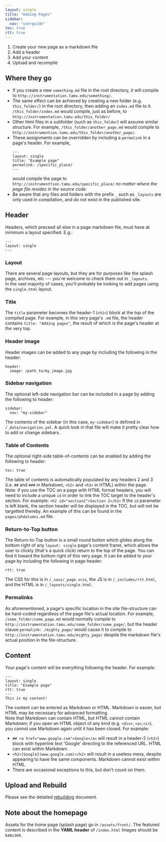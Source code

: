 ```yaml
---
layout: single
title: "Adding Pages"
sidebar:
  nav: "userguide"
toc: true
rtt: true
---
```

1. Create your new page as a markdown file
2. Add a header
3. Add your content
4. Upload and recompile

## Where they go
- If you create a new `something.md` file in the root directory, it will compile to `http://instrumentation.tamu.edu/something/`.  
- The same effect can be achieved by creating a new folder (e.g. `this_folder/`) in the root directory, then adding an `index.md` file to it. `/this_folder/index.md` would compile, just as before, to `http://instrumentation.tamu.edu/this_folder/`  
- Other html files in a subfolder (such as `this_folder`) will assume similar structure. For example, `/this_folder/another_page.md` would compile to `http://instrumention.tamu.edu/this_folder/another_page/`.  
- These assignments can be overridden by including a `permalink` in a page's header. For example,
  ```
  ---
  layout: single
  title: "Example page"
  permalink: /specific_place/
  ---
  ```
  would compile the page to `http://instrumenttion.tamu.edu/specific_place/` *no matter where the page file resides in the source code.*  
- Be aware that any files and folders with the prefix `_` such as `_layouts` are only used in compilation, and do not exist in the published site.  

## Header
Headers, which preceed all else in a page markdown file, must have at minimum a layout specified. E.g.:  
```
---
layout: single
---
```

### Layout
There are several page layouts, but they are for purposes like the splash page, archives, etc --- you're welcome to check them out in `_layouts`.  
In the vast majority of cases, you'll probably be looking to add pages using the `single.html` layout.

### Title
The `title` parameter becomes the header-1 (`<h1>`) block at the top of the compiled page. For example, in this very page's `.md` file, the header contains `title: "Adding pages"`, the result of which is the page's header at the very top.

### Header image
Header images can be added to any page by including the following in the header:  
```
header:
  image: /path_to/my_image.jpg
```

### Sidebar navigation
The optional left-side navigation bar can be included in a page by adding the following to header:  
```
sidebar:
  nav: "my-sidebar"
```
The contents of the sidebar (in this case, `my-sidebar`) is defined in `/_data/navigation.yml`. A quick look in that file will make it pretty clear how to add or change sidebars.

### Table of Contents
The optional right-side table-of-contents can be enabled by adding the following to header:
```
toc: true
```
The table of contents is automatically populated by any headers 2 and 3 (i.e. `##` and `###` in Markdown, `<h2>` and `<h3>` in HTML) within the page.  
Note: if you use the TOC on a page with HTML format headers, you will need to include a unique `id` in order to link the TOC target to the header's section. For example: `<h2 id="section2">Section 2</h2>` If the `id` parameter is left blank, the section header will be displayed in the TOC, but will not be targetted thereby. An example of this can be found in the `pages/phdalumni.md` file.

### Return-to-Top button
The Return-to-Top button is a small round button which glides along the bottom right of any `layout: single` page's content frame, which allows the user to clickly (that's a quick click) return to the top of the page. You can find it toward the bottom right of this very page. It can be added to your page by including the following in page header:
```
rtt: true
```  
The CSS for this is in `/_sass/_page.scss`, the JS is in `/_includes/rtt.html`, and the HTML is in `/_layouts/single.html`.

### Permalinks
As aforementioned, a page's specific location in the site file-structure can be hard-coded regardless of the page file's actual location. For example, `/some_folder/some_page.md` would normally compile to `http://instrumentation.tamu.edu/some_folder/some_page/`, but the header clause `permalink: /mighty_page/` would cause it to compile to `http://instrumentation.tamu.edu/mighty_page/` despite the markdown file's actual position in the file-structure.

## Content
Your page's content will be everything following the header. For example:
```
---
layout: single
title: "Example page"
rtt: true
---
This is my content!
```
The content can be entered as Markdown or HTML. Markdown is easier, but HTML may be necessary for advanced formatting.  
Note that Markdown can contain HTML, but HTML cannot contain Markdown; if you open an HTML object of any kind (e.g. `<div>`, `<a>`,`<i>`), you cannot use Markdown again until it has been closed. For example:  
- `## <a href="www.google.com">Google</a>` will result in a header-2 (`<h2>`) block with hyperlink text 'Google' directing to the referenced URL. HTML can exist within Markdown.
- `<h2>[Google](www.google.com)</h2>` will result in a useless mess, despite appearing to have the same components. Markdown cannot exist within HTML.
- There are occasional exceptions to this, but don't count on them.

## Upload and Rebuild
Please see the detailed [rebuilding](/userguide/rebuilding/) document.

## Note about the homepage
Assets for the home page (splash page) go in `/assets/front/`. The featured content is described in the **YAML header** of `/index.html` Images should be `640x360`.